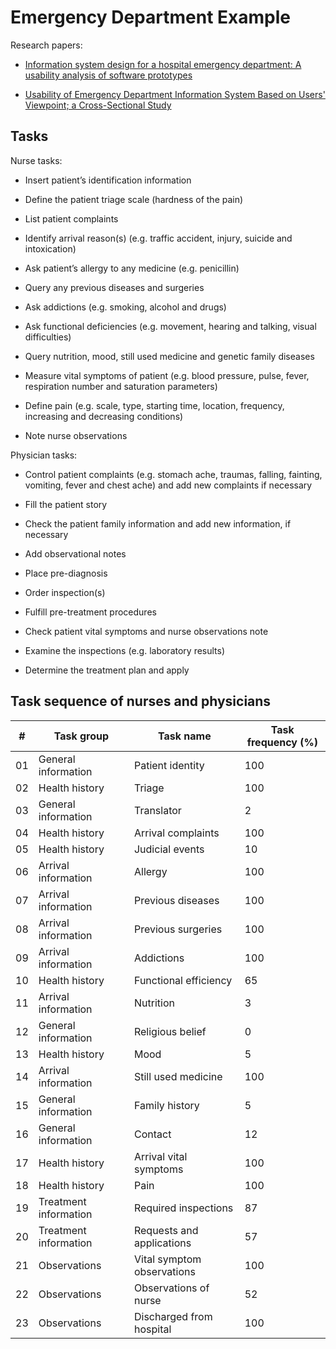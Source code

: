 # Emergency Department Example

Research papers:


* [Information system design for a hospital emergency department: A usability analysis of software prototypes](https://www.sciencedirect.com/science/article/pii/S1532046409001191)


* [Usability of Emergency Department Information System Based on Users' Viewpoint; a Cross-Sectional Study](https://pmc.ncbi.nlm.nih.gov/articles/PMC9637262/)

## Tasks

Nurse tasks:


* Insert patient’s identification information

* Define the patient triage scale (hardness of the pain)

* List patient complaints

* Identify arrival reason(s) (e.g. traffic accident, injury, suicide and intoxication)

* Ask patient’s allergy to any medicine (e.g. penicillin)

* Query any previous diseases and surgeries

* Ask addictions (e.g. smoking, alcohol and drugs)

* Ask functional deficiencies (e.g. movement, hearing and talking, visual difficulties)

* Query nutrition, mood, still used medicine and genetic family diseases

* Measure vital symptoms of patient (e.g. blood pressure, pulse, fever, respiration number and saturation parameters)

* Define pain (e.g. scale, type, starting time, location, frequency, increasing and decreasing conditions)

* Note nurse observations

Physician tasks:

* Control patient complaints (e.g. stomach ache, traumas, falling, fainting, vomiting, fever and chest ache) and add new complaints if necessary

* Fill the patient story

* Check the patient family information and add new information, if necessary

* Add observational notes

* Place pre-diagnosis

* Order inspection(s)

* Fulfill pre-treatment procedures

* Check patient vital symptoms and nurse observations note

* Examine the inspections (e.g. laboratory results)

* Determine the treatment plan and apply

## Task sequence of nurses and physicians

| #  | Task group            | Task name                  | Task frequency (%) |
|----| --------------------- | -------------------------- | -------------------|
| 01 | General information   | Patient identity           | 100 |
| 02 | Health history        | Triage                     | 100 |
| 03 | General information   | Translator                 | 2   |
| 04 | Health history        | Arrival complaints         | 100 |
| 05 | Health history        | Judicial events            | 10  |
| 06 | Arrival information   | Allergy                    | 100 |
| 07 | Arrival information   | Previous diseases          | 100 |
| 08 | Arrival information   | Previous surgeries         | 100 |
| 09 | Arrival information   | Addictions                 | 100 |
| 10 | Health history        | Functional efficiency      | 65  |
| 11 | Arrival information   | Nutrition                  | 3   |
| 12 | General information   | Religious belief           | 0   |
| 13 | Health history        | Mood                       | 5   |
| 14 | Arrival information   | Still used medicine        | 100 |
| 15 | General information   | Family history             | 5   |
| 16 | General information   | Contact                    | 12  |
| 17 | Health history        | Arrival vital symptoms     | 100 |
| 18 | Health history        | Pain                       | 100 |
| 19 | Treatment information | Required inspections       | 87  |
| 20 | Treatment information | Requests and applications  | 57  |
| 21 | Observations          | Vital symptom observations | 100 |
| 22 | Observations          | Observations of nurse      | 52  |
| 23 | Observations          | Discharged from hospital   | 100 |

